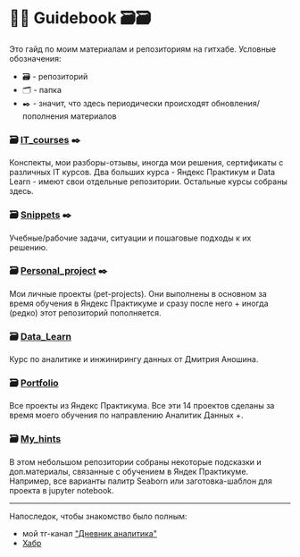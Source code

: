 # 👩‍💻 Guidebook 🗃️🗃️

Это гайд по моим материалам и репозиториям на гитхабе. Условные обозначения:

- 🗃️ - репозиторий
- 🗂️ - папка
- ✒️ - значит, что здесь периодически происходят обновления/пополнения материалов


  

### 🗃️ [IT_courses](https://github.com/Malakhova-Natalya/IT_courses) ✒️ 
Конспекты, мои разборы-отзывы, иногда мои решения, сертификаты с различных IT курсов. Два больших курса - Яндекс Практикум и Data Learn - имеют свои отдельные репозитории. Остальные курсы собраны здесь.


### 🗃️ [Snippets](https://github.com/Malakhova-Natalya/Snippets) ✒️ 
Учебные/рабочие задачи, ситуации и пошаговые подходы к их решению.


### 🗃️ [Personal_project](https://github.com/Malakhova-Natalya/Personal_project) ✒️ 
Мои личные проекты (pet-projects). Они выполнены в основном за время обучения в Яндекс Практикуме и сразу после него + иногда (редко) этот репозиторий пополняется.


### 🗃️ [Data_Learn](https://github.com/Malakhova-Natalya/Data_Learn)
Курс по аналитике и инжинирингу данных от Дмитрия Аношина.


### 🗃️ [Portfolio](https://github.com/Malakhova-Natalya/Portfolio)
Все проекты из Яндекс Практикума. Все эти 14 проектов сделаны за время моего обучения по направлению Аналитик Данных +.


### 🗃️ [My_hints](https://github.com/Malakhova-Natalya/My_hints)
В этом небольшом репозитории собраны некоторые подсказки и доп.материалы, связанные с обучением в Яндек Практикуме. Например, все варианты палитр Seaborn или заготовка-шаблон для проекта в jupyter notebook.

------------------------

Напоследок, чтобы знакомство было полным:
- мой тг-канал ["Дневник аналитика"](t.me/diary_musician_analyst)
- [Хабр](https://habr.com/ru/users/Malakhova-Natalya/publications/articles/)
